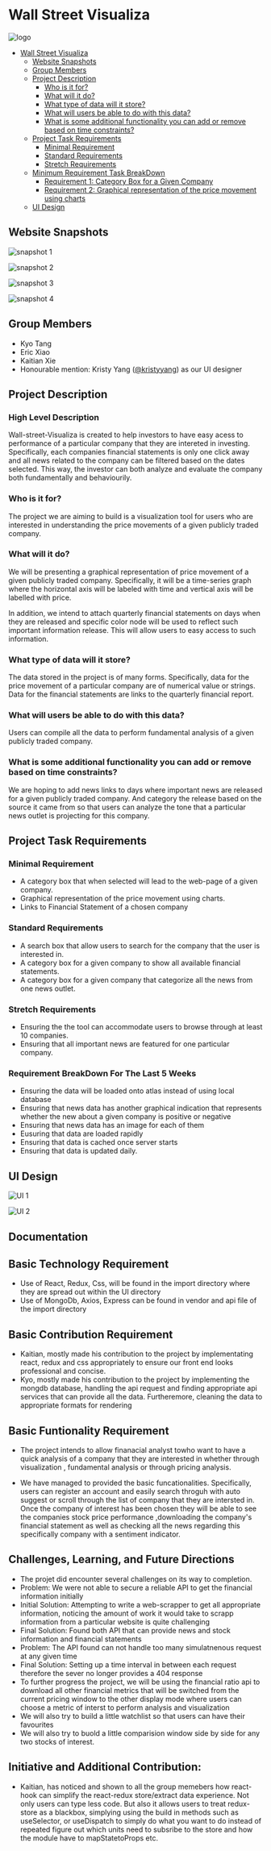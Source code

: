 # Wall Street Visualiza

![logo](logo.png)

- [Wall Street Visualiza](#Wall-Street-Visualiza)
  - [Website Snapshots](#Website-Snapshots)
  - [Group Members](#Group-Members)
  - [Project Description](#Project-Description)
    - [Who is it for?](#Who-is-it-for)
    - [What will it do?](#What-will-it-do)
    - [What type of data will it store?](#What-type-of-data-will-it-store)
    - [What will users be able to do with this data?](#What-will-users-be-able-to-do-with-this-data)
    - [What is some additional functionality you can add or remove based on time constraints?](#What-is-some-additional-functionality-you-can-add-or-remove-based-on-time-constraints)
  - [Project Task Requirements](#Project-Task-Requirements)
    - [Minimal Requirement](#Minimal-Requirement)
    - [Standard Requirements](#Standard-Requirements)
    - [Stretch Requirements](#Stretch-Requirements)
  - [Minimum Requirement Task BreakDown](#Minimum-Requirement-Task-BreakDown)
    - [Requirement 1: Category Box for a Given Company](#Requirement-1-Category-Box-for-a-Given-Company)
    - [Requirement 2: Graphical representation of the price movement using charts](#Requirement-2-Graphical-representation-of-the-price-movement-using-charts)
  - [UI Design](#UI-Design)

## Website Snapshots

![snapshot 1](snapshot_1.png)

![snapshot 2](snapshot_2.png)

![snapshot 3](snapshot_3.png)

![snapshot 4](snapshot_4.png)

## Group Members

- Kyo Tang
- Eric Xiao
- Kaitian Xie
- Honourable mention: Kristy Yang ([@kristyyang](https://github.com/kristyyang)) as our UI designer

## Project Description
### High Level Description 
Wall-street-Visualiza is created to help investors to have easy acess to performance of a particular company that they are intereted in investing. Specifically, each companies financial statements is only one click away and all news related to the company can be filtered based on the dates selected. This way, the investor can both analyze and evaluate the company both fundamentally and behaviourily.
### Who is it for?

The project we are aiming to build is a visualization tool for users who are interested in understanding the price movements of a given publicly traded company.

### What will it do?

We will be presenting a graphical representation of price movement of a given publicly traded company. Specifically, it will be a time-series graph where the horizontal axis will be labeled with time and vertical axis will be labelled with price.

In addition, we intend to attach quarterly financial statements on days when they are released and specific color node will be used to reflect such important information release. This will allow users to easy access to such information.

### What type of data will it store?

The data stored in the project is of many forms. Specifically, data for the price movement of a particular company are of numerical value or strings. Data for the financial statements are links to the quarterly financial report.

### What will users be able to do with this data?

Users can compile all the data to perform fundamental analysis of a given publicly traded company.

### What is some additional functionality you can add or remove based on time constraints?

We are hoping to add news links to days where important news are released for a given publicly traded company.  And category the release based on the source it came from so that users can analyze the tone that a particular news outlet is projecting for this company.

## Project Task Requirements

### Minimal Requirement

- A category box that when selected will lead to the web-page of a given company.
- Graphical representation of the price movement using charts.
- Links to Financial Statement of a chosen company

### Standard Requirements

- A search box that allow users to search for the company that the user is interested in.
- A category box for a given company to show all available financial statements.
- A category box for a given company that categorize all the news from one news outlet.

### Stretch Requirements

- Ensuring the the tool can accommodate users to browse through at least 10 companies.
- Ensuring that all important news are featured for one particular company.

### Requirement BreakDown For The Last 5 Weeks
- Ensuring the data will be loaded onto atlas instead of using local database 
- Ensuring that news data has another graphical indication that represents whether the new about a given company is positive or negative 
- Ensuring that news data has an image for each of them 
- Eusuring that data are loaded rapidly 
- Ensuring that data is cached once server starts 
- Ensuring that data is updated daily. 
## UI Design

![UI 1](ui_1.png)

![UI 2](ui_2.png)

## Documentation

## Basic Technology Requirement
- Use of React, Redux, Css, will be found in the import directory where they are spread out within the UI directory
- Use of MongoDb, Axios, Express can be found in vendor and api file of the import directory

## Basic Contribution Requirement
- Kaitian, mostly made his contribution to the project by implementating react, redux and css appropriately to ensure our front end looks professional and concise.
- Kyo, mostly made his contribution to the project by implementing the mongdb database, handling the api request and finding appropriate api services that can provide all the data. Furtheremore, cleaning the data to appropriate formats for rendering

## Basic Funtionality Requirement
- The project intends to allow finanacial analyst towho want to have a quick analysis of a company that they are interested in whether through visualization , fundamental analysis or through pricing analysis. 

- We have managed to provided the basic funcationalities. Specifically, users can register an account and easily search throguh with auto suggest or scroll through the list of company that they are intersted in. Once the company of interest has been chosen they will be able to see the companies stock price performance ,downloading the company's financial statement as well as checking all the news regarding this specifically company with a sentiment indicator. 

## Challenges, Learning, and Future Directions
- The projet did encounter several challenges on its way to completion.
- Problem: We were not able to secure a reliable API to get the financial information initially 
- Initial Solution: Attempting to write a web-scrapper to get all appropriate information, noticing the amount of work it would take to scrapp information from a particular website is quite challenging
- Final Solution: Found both API that can provide news and stock information and financial statements
- Problem: The API found can not handle too many simulatnenous request at any given time
- Final Solution: Setting up a time interval in between each request therefore the sever no longer provides a 404 response
- To further progress the project, we will be using the financial ratio api to download all other financial metrics that will be switched from the current pricing window to the other display mode where users can choose a metric of interst to perform analysis and visualization
- We will also try to build a little watchlist so that users can have their favourites 
- We will also try to buold a little comparision window side by side for any two stocks of interest.

## Initiative and Additional Contribution:
- Kaitian, has noticed and shown to all the group memebers how react-hook can simplify the react-redux store/extract data experience. Not only users can type less code. But also it allows users to treat redux-store as a blackbox, simplying using the build in methods such as useSelector, or useDispatch to simply do what you want to do instead of repeated figure out which units need to subsribe to the store and how the module have to mapStatetoProps etc.
